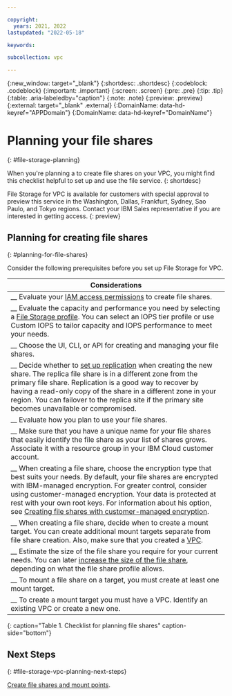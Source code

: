 ```yaml
---

copyright:
  years: 2021, 2022
lastupdated: "2022-05-18"

keywords:

subcollection: vpc

---
```


{:new_window: target="_blank"}
{:shortdesc: .shortdesc}
{:codeblock: .codeblock}
{:important: .important}
{:screen: .screen}
{:pre: .pre}
{:tip: .tip}
{:table: .aria-labeledby="caption"}
{:note: .note}
{:preview: .preview}
{:external: target="_blank" .external}
{:DomainName: data-hd-keyref="APPDomain"}
{:DomainName: data-hd-keyref="DomainName"}

# Planning your file shares
{: #file-storage-planning}

When you're planning a to create file shares on your VPC, you might find this checklist helpful to set up and use the file service.
{: shortdesc}

File Storage for VPC is available for customers with special approval to preview this service in the Washington, Dallas, Frankfurt, Sydney, Sao Paulo, and Tokyo regions. Contact your IBM Sales representative if you are interested in getting access.
{: preview}

## Planning for creating file shares
{: #planning-for-file-shares}

Consider the following prerequisites before you set up File Storage for VPC.

|        Considerations|
|-------------------|
|__ Evaluate your [IAM access permissions](/docs/vpc?topic=vpc-file-storage-managing#file-storage-vpc-iam) to create file shares. |
|__ Evaluate the capacity and performance you need by selecting a [File Storage profile](/docs/vpc?topic=vpc-file-storage-profiles). You can select an IOPS tier profile or use Custom IOPS to tailor capacity and IOPS performance to meet your needs. |
|__ Choose the UI, CLI, or API for creating and managing your file shares. |
|__ Decide whether to [set up replication](/docs/vpc?topic=vpc-file-storage-replication) when creating the new share. The replica file share is in a different zone from the primary file share. Replication is a good way to recover by having a read-only copy of the share in a different zone in your region. You can failover to the replica site if the primary site becomes unavailable or compromised. |
|__ Evaluate how you plan to use your file shares. |
|__ Make sure that you have a unique name for your file shares that easily identify the file share as your list of shares grows. Associate it with a resource group in your IBM Cloud customer account. |
|__ When creating a file share, choose the encryption type that best suits your needs. By default, your file shares are encrypted with IBM-managed encryption. For greater control, consider using customer-managed encryption. Your data is protected at rest with your own root keys. For information about his option, see [Creating file shares with customer-managed encryption](/docs/vpc?topic=vpc-file-storage-vpc-encryption). |
|__ When creating a file share, decide when to create a mount target. You can create additional mount targets separate from file share creation. Also, make sure that you created a [VPC](/docs/vpc?topic=vpc-creating-a-vpc-using-the-ibm-cloud-console).|
|__ Estimate the size of the file share you require for your current needs. You can later [increase the size of the file share](/docs/vpc?topic=vpc-file-storage-expand-capacity), depending on what the file share profile allows. |
|__ To mount a file share on a target, you must create at least one mount target. |
|__ To create a mount target you must have a VPC. Identify an existing VPC or create a new one. |
{: caption="Table 1. Checklist for planning file shares" caption-side="bottom"}

## Next Steps
{: #file-storage-vpc-planning-next-steps}

[Create file shares and mount points](/docs/vpc?topic=vpc-file-storage-create).
